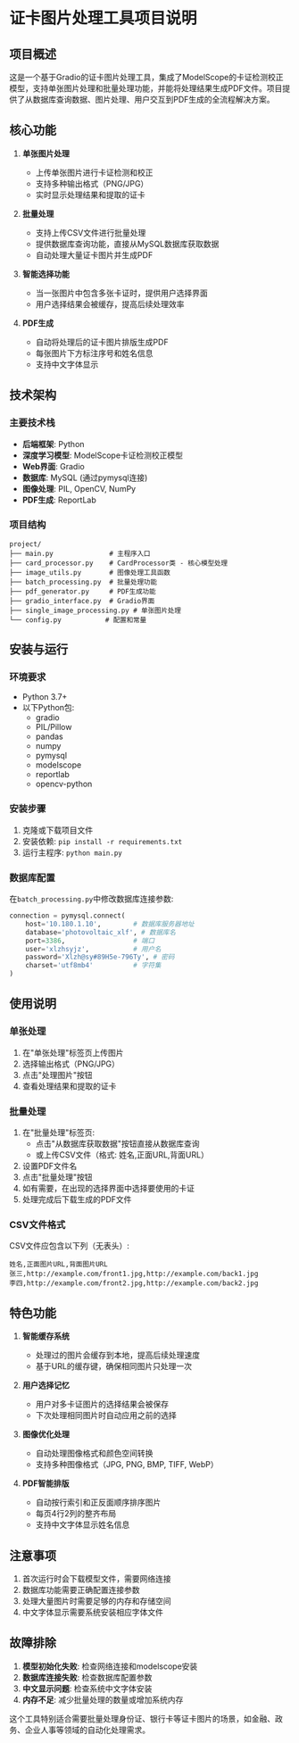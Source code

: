# 证卡图片处理工具项目说明

## 项目概述
这是一个基于Gradio的证卡图片处理工具，集成了ModelScope的卡证检测校正模型，支持单张图片处理和批量处理功能，并能将处理结果生成PDF文件。项目提供了从数据库查询数据、图片处理、用户交互到PDF生成的全流程解决方案。

## 核心功能

1. **单张图片处理**
   - 上传单张图片进行卡证检测和校正
   - 支持多种输出格式（PNG/JPG）
   - 实时显示处理结果和提取的证卡

2. **批量处理**
   - 支持上传CSV文件进行批量处理
   - 提供数据库查询功能，直接从MySQL数据库获取数据
   - 自动处理大量证卡图片并生成PDF

3. **智能选择功能**
   - 当一张图片中包含多张卡证时，提供用户选择界面
   - 用户选择结果会被缓存，提高后续处理效率

4. **PDF生成**
   - 自动将处理后的证卡图片排版生成PDF
   - 每张图片下方标注序号和姓名信息
   - 支持中文字体显示

## 技术架构

### 主要技术栈
- **后端框架**: Python
- **深度学习模型**: ModelScope卡证检测校正模型
- **Web界面**: Gradio
- **数据库**: MySQL (通过pymysql连接)
- **图像处理**: PIL, OpenCV, NumPy
- **PDF生成**: ReportLab

### 项目结构
```
project/
├── main.py              # 主程序入口
├── card_processor.py    # CardProcessor类 - 核心模型处理
├── image_utils.py       # 图像处理工具函数
├── batch_processing.py  # 批量处理功能
├── pdf_generator.py     # PDF生成功能
├── gradio_interface.py  # Gradio界面
├── single_image_processing.py # 单张图片处理
└── config.py           # 配置和常量
```

## 安装与运行

### 环境要求
- Python 3.7+
- 以下Python包:
  - gradio
  - PIL/Pillow
  - pandas
  - numpy
  - pymysql
  - modelscope
  - reportlab
  - opencv-python

### 安装步骤
1. 克隆或下载项目文件
2. 安装依赖: `pip install -r requirements.txt`
3. 运行主程序: `python main.py`

### 数据库配置
在`batch_processing.py`中修改数据库连接参数:
```python
connection = pymysql.connect(
    host='10.180.1.10',        # 数据库服务器地址
    database='photovoltaic_xlf', # 数据库名
    port=3386,                 # 端口
    user='xlzhsyjz',           # 用户名
    password='Xlzh@sy#89H5e-796Ty', # 密码
    charset='utf8mb4'          # 字符集
)
```

## 使用说明

### 单张处理
1. 在"单张处理"标签页上传图片
2. 选择输出格式（PNG/JPG）
3. 点击"处理图片"按钮
4. 查看处理结果和提取的证卡

### 批量处理
1. 在"批量处理"标签页:
   - 点击"从数据库获取数据"按钮直接从数据库查询
   - 或上传CSV文件（格式: 姓名,正面URL,背面URL）
2. 设置PDF文件名
3. 点击"批量处理"按钮
4. 如有需要，在出现的选择界面中选择要使用的卡证
5. 处理完成后下载生成的PDF文件

### CSV文件格式
CSV文件应包含以下列（无表头）:
```
姓名,正面图片URL,背面图片URL
张三,http://example.com/front1.jpg,http://example.com/back1.jpg
李四,http://example.com/front2.jpg,http://example.com/back2.jpg
```

## 特色功能

1. **智能缓存系统**
   - 处理过的图片会缓存到本地，提高后续处理速度
   - 基于URL的缓存键，确保相同图片只处理一次

2. **用户选择记忆**
   - 用户对多卡证图片的选择结果会被保存
   - 下次处理相同图片时自动应用之前的选择

3. **图像优化处理**
   - 自动处理图像格式和颜色空间转换
   - 支持多种图像格式（JPG, PNG, BMP, TIFF, WebP）

4. **PDF智能排版**
   - 自动按行索引和正反面顺序排序图片
   - 每页4行2列的整齐布局
   - 支持中文字体显示姓名信息

## 注意事项

1. 首次运行时会下载模型文件，需要网络连接
2. 数据库功能需要正确配置连接参数
3. 处理大量图片时需要足够的内存和存储空间
4. 中文字体显示需要系统安装相应字体文件

## 故障排除

1. **模型初始化失败**: 检查网络连接和modelscope安装
2. **数据库连接失败**: 检查数据库配置参数
3. **中文显示问题**: 检查系统中文字体安装
4. **内存不足**: 减少批量处理的数量或增加系统内存

这个工具特别适合需要批量处理身份证、银行卡等证卡图片的场景，如金融、政务、企业人事等领域的自动化处理需求。